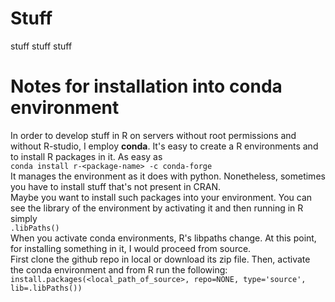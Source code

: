 # Stuff
stuff stuff stuff

# Notes for installation into conda environment
In order to develop stuff in R on servers without root permissions and without R-studio, I employ **conda**. It's easy to create a R environments and to install R packages in it. As easy as  
`conda install r-<package-name> -c conda-forge`  
It manages the environment as it does with python. Nonetheless, sometimes you have to install stuff that's not present in CRAN.  
Maybe you want to install such packages into your environment. You can see the library of the environment by activating it and then running in R simply  
`.libPaths()`  
When you activate conda environments, R's libpaths change. At this point, for installing something in it, I would proceed from source.  
First clone the github repo in local or download its zip file. Then, activate the conda environment and from R run the following:  
`install.packages(<local_path_of_source>, repo=NONE, type='source', lib=.libPaths())`  
